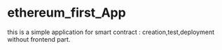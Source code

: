 # ethereum_first_App
this is a simple application for smart contract : creation,test,deployment without frontend part.
